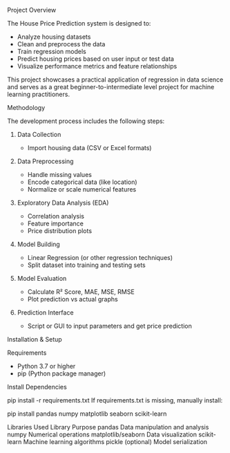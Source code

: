 Project Overview

The House Price Prediction system is designed to:
- Analyze housing datasets
- Clean and preprocess the data
- Train regression models
- Predict housing prices based on user input or test data
- Visualize performance metrics and feature relationships

This project showcases a practical application of regression in data science and serves as a great beginner-to-intermediate level project for machine learning practitioners.

Methodology

The development process includes the following steps:

1. Data Collection  
   - Import housing data (CSV or Excel formats)

2. Data Preprocessing 
   - Handle missing values
   - Encode categorical data (like location)
   - Normalize or scale numerical features

3. Exploratory Data Analysis (EDA)  
   - Correlation analysis
   - Feature importance
   - Price distribution plots

4. Model Building  
   - Linear Regression (or other regression techniques)
   - Split dataset into training and testing sets

5. Model Evaluation  
   - Calculate R² Score, MAE, MSE, RMSE
   - Plot prediction vs actual graphs

6. Prediction Interface  
   - Script or GUI to input parameters and get price prediction

Installation & Setup

Requirements

- Python 3.7 or higher
- pip (Python package manager)

Install Dependencies

pip install -r requirements.txt
If requirements.txt is missing, manually install:

pip install pandas numpy matplotlib seaborn scikit-learn


Libraries Used
Library	                    	         Purpose
pandas            		  Data manipulation and analysis
numpy	                   	 Numerical operations
matplotlib/seaborn		   Data visualization
scikit-learn	      		  Machine learning algorithms
pickle (optional)	 	  Model serialization
